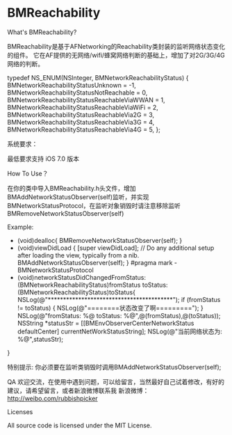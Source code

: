 # BMReachability

What's BMReachability?

BMReachability是基于AFNetworking的Reachability类封装的监听网络状态变化的组件。
它在AF提供的无网络/wifi/蜂窝网络判断的基础上，增加了对2G/3G/4G网络的判断。

typedef NS_ENUM(NSInteger, BMNetworkReachabilityStatus) {
    BMNetworkReachabilityStatusUnknown          = -1,
    BMNetworkReachabilityStatusNotReachable     = 0,
    BMNetworkReachabilityStatusReachableViaWWAN = 1,
    BMNetworkReachabilityStatusReachableViaWiFi = 2,
    BMNetworkReachabilityStatusReachableVia2G   = 3,
    BMNetworkReachabilityStatusReachableVia3G   = 4,
    BMNetworkReachabilityStatusReachableVia4G   = 5,
};

系统要求：

最低要求支持 iOS 7.0 版本


How To Use？

在你的类中导入BMReachability.h头文件，增加BMAddNetworkStatusObserver(self)监听，并实现BMNetworkStatusProtocol，在监听对象销毁时请注意移除监听BMRemoveNetworkStatusObserver(self)

Example:

- (void)dealloc{
    BMRemoveNetworkStatusObserver(self);
}
- (void)viewDidLoad {
    [super viewDidLoad];
    // Do any additional setup after loading the view, typically from a nib.
    BMAddNetworkStatusObserver(self);
}
#pragma mark - BMNetworkStatusProtocol
- (void)networkStatusDidChangedFromStatus:(BMNetworkReachabilityStatus)fromStatus
                                 toStatus:(BMNetworkReachabilityStatus)toStatus{
      NSLog(@"*****************************************");
      if (fromStatus != toStatus) { 
        NSLog(@"========状态改变了啊=========");
      }
      NSLog(@"fromStatus:  %@   toStatus: %@",@(fromStatus),@(toStatus));
      NSString  *statusStr = [[BMEnvObserverCenterNetworkStatus defaultCenter] currentNetWorkStatusString];
      NSLog(@"当前网络状态为: %@",statusStr);

}

特别提示: 你必须要在监听类销毁时调用BMAddNetworkStatusObserver(self);

QA
欢迎交流，在使用中遇到问题，可以给留言，当然最好自己试着修改，有好的建议，请希望留言，或者新浪微博联系我
新浪微博：http://weibo.com/rubbishpicker

Licenses

All source code is licensed under the MIT License.
